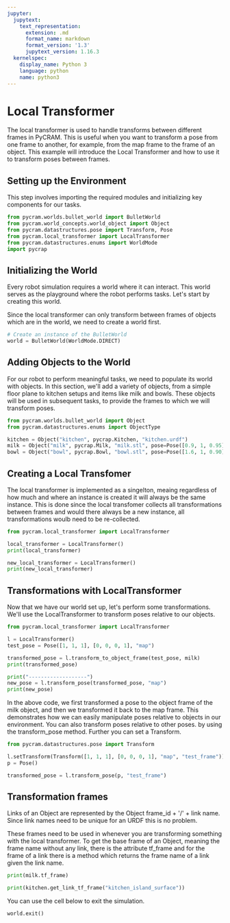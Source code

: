 ```yaml
---
jupyter:
  jupytext:
    text_representation:
      extension: .md
      format_name: markdown
      format_version: '1.3'
      jupytext_version: 1.16.3
  kernelspec:
    display_name: Python 3
    language: python
    name: python3
---
```


# Local Transformer

The local transformer is used to handle transforms between different frames in PyCRAM. This is useful when you want to
transform a pose from one frame to another, for example, from the map frame to the frame of an object. This example will
introduce the Local Transformer and how to use it to transform poses between frames.

## Setting up the Environment

This step involves importing the required modules and initializing key components for our tasks.

```python
from pycram.worlds.bullet_world import BulletWorld
from pycram.world_concepts.world_object import Object
from pycram.datastructures.pose import Transform, Pose
from pycram.local_transformer import LocalTransformer
from pycram.datastructures.enums import WorldMode
import pycrap
```

## Initializing the World

Every robot simulation requires a world where it can interact. This world serves as the playground where the robot
performs tasks.
Let's start by creating this world.

Since the local transformer can only transform between frames of objects which are in the world, we need to create a
world first.

```python
# Create an instance of the BulletWorld
world = BulletWorld(WorldMode.DIRECT)
```

## Adding Objects to the World

For our robot to perform meaningful tasks, we need to populate its world with objects.
In this section, we'll add a variety of objects, from a simple floor plane to kitchen setups and items like milk and
bowls.
These objects will be used in subsequent tasks, to provide the frames to which we will transform poses.

```python
from pycram.worlds.bullet_world import Object
from pycram.datastructures.enums import ObjectType

kitchen = Object("kitchen", pycrap.Kitchen, "kitchen.urdf")
milk = Object("milk", pycrap.Milk, "milk.stl", pose=Pose([0.9, 1, 0.95]))
bowl = Object("bowl", pycrap.Bowl, "bowl.stl", pose=Pose([1.6, 1, 0.90]))
```

## Creating a Local Transfomer

The local transformer is implemented as a singelton, meaing regardless of how much and where an instance is created it
will always be the same instance. This is done since the local transfomer collects all transformations between frames
and would there always be a new instance, all transformations woulb need to be re-collected.

```python
from pycram.local_transformer import LocalTransformer

local_transformer = LocalTransformer()
print(local_transformer)

new_local_transformer = LocalTransformer()
print(new_local_transformer)
```

## Transformations with LocalTransformer

Now that we have our world set up, let's perform some transformations. We'll use the LocalTransformer to transform poses
relative to our objects.

```python
from pycram.local_transformer import LocalTransformer

l = LocalTransformer()
test_pose = Pose([1, 1, 1], [0, 0, 0, 1], "map")

transformed_pose = l.transform_to_object_frame(test_pose, milk)
print(transformed_pose)

print("-------------------")
new_pose = l.transform_pose(transformed_pose, "map")
print(new_pose)
```

In the above code, we first transformed a pose to the object frame of the milk object, and then we transformed it back
to the map frame. This demonstrates how we can easily manipulate poses relative to objects in our environment.
You can also transform poses relative to other poses. by using the transform_pose method. Further you can set a
Transform.

```python
from pycram.datastructures.pose import Transform

l.setTransform(Transform([1, 1, 1], [0, 0, 0, 1], "map", "test_frame"))
p = Pose()

transformed_pose = l.transform_pose(p, "test_frame")
```

## Transformation frames

Links of an Object are represented by the Object frame_id + '/' + link name. Since link names need to be
unique for an URDF this is no problem.

These frames need to be used in whenever you are transforming something with the local transformer. To get the base
frame of an Object, meaning the frame name without any link, there is the attribute tf_frame and for the frame of a link
there is a method which returns the frame name of a link given the link name.

```python
print(milk.tf_frame)

print(kitchen.get_link_tf_frame("kitchen_island_surface"))
```

You can use the cell below to exit the simulation.

```python
world.exit()
```
